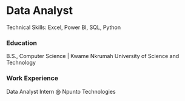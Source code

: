 # Data Analyst

Technical Skills: Excel, Power BI, SQL, Python

### Education
B.S., Computer Science | Kwame Nkrumah University of Science and Technology

### Work Experience
 Data Analyst Intern @ Npunto Technologies
